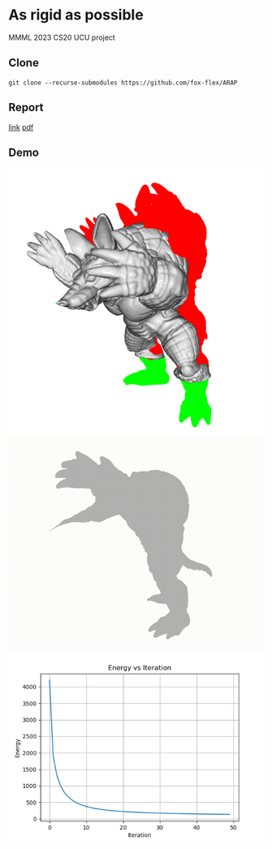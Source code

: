# As rigid as possible
MMML 2023 CS20 UCU project

## Clone
```
git clone --recurse-submodules https://github.com/fox-flex/ARAP
```

## Report
[link](https://www.overleaf.com/project/62596c4477155bdc534b1fbc)
[pdf](./ARAP.pdf)

## Demo
![vis/armadillo.png](./vis/armadillo.png)
![vis/armadillo.gif](./vis/armadillo.gif)
![vis/armadillo_energy.png](./vis/armadillo_energy.png)
